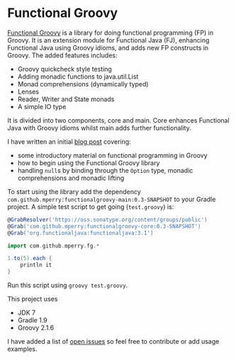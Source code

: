 Functional Groovy
=================

[Functional Groovy](https://github.com/mperry/functionalgroovy) is a library for doing functional programming
(FP) in Groovy.  It is an extension module for Functional Java (FJ), enhancing Functional Java using Groovy idioms,
and adds new FP constructs in Groovy.  The added features includes:
 * Groovy quickcheck style testing
 * Adding monadic functions to java.util.List
 * Monad comprehensions (dynamically typed)
 * Lenses
 * Reader, Writer and State monads
 * A simple IO type

It is divided into two components, core and main. Core enhances Functional Java with Groovy idioms whilst main
adds further functionality.

I have written an initial [blog post](http://mperry.github.io/2013/07/28/groovy-null-handling.html) covering:
- some introductory material on functional programming in Groovy
- how to begin using the Functional Groovy library
- handling `null`s by binding through the `Option` type, monadic comprehensions and monadic lifting

To start using the library add the dependency `com.github.mperry:functionalgroovy-main:0.3-SNAPSHOT` to your Gradle
project. A simple test script to get going (`test.groovy`) is:

```groovy
@GrabResolver('https://oss.sonatype.org/content/groups/public')
@Grab('com.github.mperry:functionalgroovy-core:0.3-SNAPSHOT')
@Grab('org.functionaljava:functionaljava:3.1')

import com.github.mperry.fg.*

1.to(5).each {
    println it
}
```

Run this script using `groovy test.groovy`.

This project uses
- JDK 7
- Gradle 1.9
- Groovy 2.1.6

I have added a list of [open issues](https://github.com/mperry/functionalgroovy/issues?state=open) so feel free to
contribute or add usage examples.